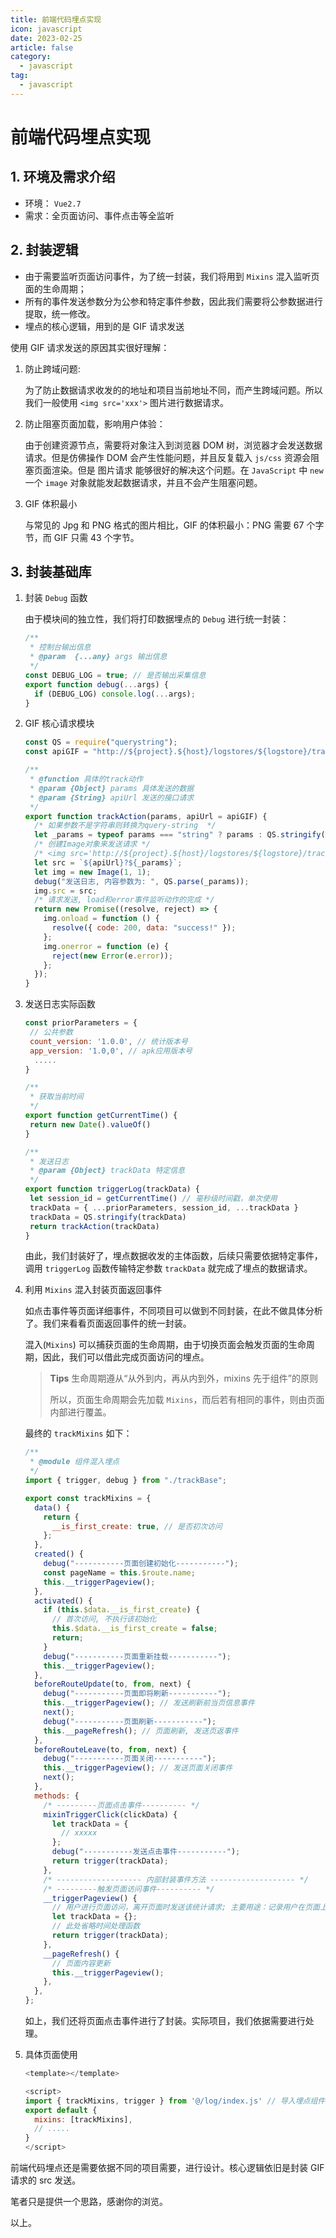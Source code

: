 ```yaml
---
title: 前端代码埋点实现
icon: javascript
date: 2023-02-25
article: false
category:
  - javascript
tag:
  - javascript
---
```


# 前端代码埋点实现

## 1. 环境及需求介绍

- 环境： `Vue2.7`
- 需求：全页面访问、事件点击等全监听

## 2. 封装逻辑

- 由于需要监听页面访问事件，为了统一封装，我们将用到 `Mixins` 混入监听页面的生命周期；
- 所有的事件发送参数分为公参和特定事件参数，因此我们需要将公参数据进行提取，统一修改。
- 埋点的核心逻辑，用到的是 GIF 请求发送

使用 GIF 请求发送的原因其实很好理解：

1. 防止跨域问题:

   为了防止数据请求收发的的地址和项目当前地址不同，而产生跨域问题。所以我们一般使用 `<img src='xxx'>` 图片进行数据请求。

2. 防止阻塞页面加载，影响用户体验：

   由于创建资源节点，需要将对象注入到浏览器 DOM 树，浏览器才会发送数据请求。但是仿佛操作 DOM 会产生性能问题，并且反复载入 `js/css` 资源会阻塞页面渲染。但是 图片请求 能够很好的解决这个问题。在 `JavaScript` 中 `new` 一个 `image` 对象就能发起数据请求，并且不会产生阻塞问题。

3. GIF 体积最小

   与常见的 Jpg 和 PNG 格式的图片相比，GIF 的体积最小：PNG 需要 67 个字节，而 GIF 只需 43 个字节。

## 3. 封装基础库

1. 封装 `Debug` 函数

   由于模块间的独立性，我们将打印数据埋点的 `Debug` 进行统一封装：

   ```js
   /**
    * 控制台输出信息
    * @param  {...any} args 输出信息
    */
   const DEBUG_LOG = true; // 是否输出采集信息
   export function debug(...args) {
     if (DEBUG_LOG) console.log(...args);
   }
   ```

2. GIF 核心请求模块

   ```js
   const QS = require("querystring");
   const apiGIF = "http://${project}.${host}/logstores/${logstore}/track.gif";

   /**
    * @function 具体的track动作
    * @param {Object} params 具体发送的数据
    * @param {String} apiUrl 发送的接口请求
    */
   export function trackAction(params, apiUrl = apiGIF) {
     /* 如果参数不是字符串则转换为query-string  */
     let _params = typeof params === "string" ? params : QS.stringify(params);
     /* 创建Image对象来发送请求 */
     /* <img src='http://${project}.${host}/logstores/${logstore}/track.gif?APIVersion=0.6.0&key1=val1&key2=val2'/> */
     let src = `${apiUrl}?${_params}`;
     let img = new Image(1, 1);
     debug("发送日志, 内容参数为: ", QS.parse(_params));
     img.src = src;
     /* 请求发送, load和error事件监听动作的完成 */
     return new Promise((resolve, reject) => {
       img.onload = function () {
         resolve({ code: 200, data: "success!" });
       };
       img.onerror = function (e) {
         reject(new Error(e.error));
       };
     });
   }
   ```

3. 发送日志实际函数

   ```js
   const priorParameters = {
   	// 公共参数
   	count_version: '1.0.0', // 统计版本号
   	app_version: '1.0,0', // apk应用版本号
     .....
   }

   /**
    * 获取当前时间
    */
   export function getCurrentTime() {
   	return new Date().valueOf()
   }

   /**
    * 发送日志
    * @param {Object} trackData 特定信息
    */
   export function triggerLog(trackData) {
   	let session_id = getCurrentTime() // 毫秒级时间戳，单次使用
   	trackData = { ...priorParameters, session_id, ...trackData }
   	trackData = QS.stringify(trackData)
   	return trackAction(trackData)
   }
   ```

   由此，我们封装好了，埋点数据收发的主体函数，后续只需要依据特定事件，调用 `triggerLog` 函数传输特定参数 `trackData` 就完成了埋点的数据请求。

4. 利用 `Mixins` 混入封装页面返回事件

   如点击事件等页面详细事件，不同项目可以做到不同封装，在此不做具体分析了。我们来看看页面返回事件的统一封装。

   混入(`Mixins`) 可以捕获页面的生命周期，由于切换页面会触发页面的生命周期，因此，我们可以借此完成页面访问的埋点。

   > **Tips** 生命周期遵从“从外到内，再从内到外，mixins 先于组件”的原则
   >
   > 所以，页面生命周期会先加载 `Mixins`，而后若有相同的事件，则由页面内部进行覆盖。

   最终的 `trackMixins` 如下：

   ```js
   /**
    * @module 组件混入埋点
    */
   import { trigger, debug } from "./trackBase";

   export const trackMixins = {
     data() {
       return {
         __is_first_create: true, // 是否初次访问
       };
     },
     created() {
       debug("-----------页面创建初始化-----------");
       const pageName = this.$route.name;
       this.__triggerPageview();
     },
     activated() {
       if (this.$data.__is_first_create) {
         // 首次访问, 不执行该初始化
         this.$data.__is_first_create = false;
         return;
       }
       debug("-----------页面重新挂载-----------");
       this.__triggerPageview();
     },
     beforeRouteUpdate(to, from, next) {
       debug("-----------页面即将刷新-----------");
       this.__triggerPageview(); // 发送刷新前当页信息事件
       next();
       debug("-----------页面刷新-----------");
       this.__pageRefresh(); // 页面刷新, 发送页返事件
     },
     beforeRouteLeave(to, from, next) {
       debug("-----------页面关闭-----------");
       this.__triggerPageview(); // 发送页面关闭事件
       next();
     },
     methods: {
       /* ---------页面点击事件---------- */
       mixinTriggerClick(clickData) {
         let trackData = {
           // xxxxx
         };
         debug("-----------发送点击事件-----------");
         return trigger(trackData);
       },
       /* ------------------- 内部封装事件方法 ------------------- */
       /* ---------触发页面访问事件---------- */
       __triggerPageview() {
         // 用户进行页面访问，离开页面时发送该统计请求; 主要用途：记录用户在页面上的浏览操作行为
         let trackData = {};
         // 此处省略时间处理函数
         return trigger(trackData);
       },
       __pageRefresh() {
         // 页面内容更新
         this.__triggerPageview();
       },
     },
   };
   ```

   如上，我们还将页面点击事件进行了封装。实际项目，我们依据需要进行处理。

5. 具体页面使用

   ```js
   <template></template>

   <script>
   import { trackMixins, trigger } from '@/log/index.js' // 导入埋点组件
   export default {
     mixins: [trackMixins],
     // .....
   }
   </script>
   ```

前端代码埋点还是需要依据不同的项目需要，进行设计。核心逻辑依旧是封装 GIF 请求的 src 发送。

笔者只是提供一个思路，感谢你的浏览。

以上。
